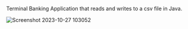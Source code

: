 Terminal Banking Application that reads and writes to a csv file in Java.

![Screenshot 2023-10-27 103052](https://github.com/rickeyglover/AccountingLedger/assets/146876229/b71a066c-01c4-4e05-a37c-fc32a23a97e6)
